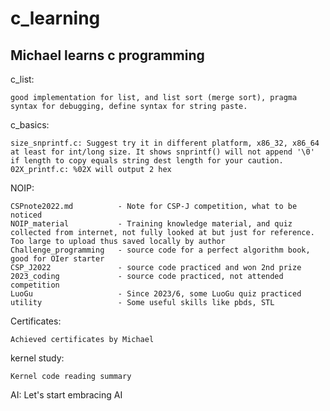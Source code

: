 # c_learning
Michael learns c programming
-
c_list: 

    good implementation for list, and list sort (merge sort), pragma syntax for debugging, define syntax for string paste.

c_basics:

    size_snprintf.c: Suggest try it in different platform, x86_32, x86_64 at least for int/long size. It shows snprintf() will not append '\0' if length to copy equals string dest length for your caution.
    02X_printf.c: %02X will output 2 hex

NOIP:

    CSPnote2022.md          - Note for CSP-J competition, what to be noticed
    NOIP_material           - Training knowledge material, and quiz collected from internet, not fully looked at but just for reference. Too large to upload thus saved locally by author
    Challenge_programming   - source code for a perfect algorithm book, good for OIer starter
    CSP_J2022               - source code practiced and won 2nd prize
    2023_coding             - source code practiced, not attended competition
    LuoGu                   - Since 2023/6, some LuoGu quiz practiced
    utility                 - Some useful skills like pbds, STL
Certificates:

    Achieved certificates by Michael

kernel study:

    Kernel code reading summary

AI:
    Let's start embracing AI